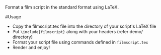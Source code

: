 Format a film script in the standard format using LaTeX.

#Usage
- Copy the filmscript.tex file into the directory of your script's LaTeX file
- Put `\include{filmscript}` along with your headers (refer demo/ directory)
- Format your script file using commands defined in `filmscript.tex`
- Render and enjoy!
